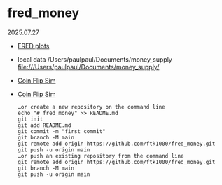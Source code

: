 # fred_money

2025.07.27

* [FRED plots](https://github.com/ftk1000/finapp/blob/master/fred_plots.md)
* local data /Users/paulpaul/Documents/money_supply [file:///Users/paulpaul/Documents/money_supply/](file:///Users/paulpaul/Documents/money_supply/)
* [Coin Flip Sim](file:///Users/paulpaul/Documents/random_processes/ergodicity_v03.html)
* [Coin Flip Sim](file:///Users/paulpaul/Documents/random_processes/ergodicity_v02.html)


      …or create a new repository on the command line
      echo "# fred_money" >> README.md
      git init
      git add README.md
      git commit -m "first commit"
      git branch -M main
      git remote add origin https://github.com/ftk1000/fred_money.git
      git push -u origin main
      …or push an existing repository from the command line
      git remote add origin https://github.com/ftk1000/fred_money.git
      git branch -M main
      git push -u origin main
